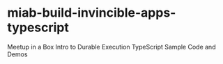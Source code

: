 # miab-build-invincible-apps-typescript
Meetup in a Box Intro to Durable Execution TypeScript Sample Code and Demos
